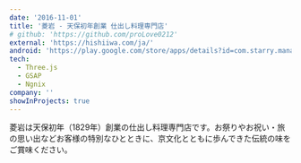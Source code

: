 ```yaml
---
date: '2016-11-01'
title: '菱岩 - 天保初年創業 仕出し料理専門店'
# github: 'https://github.com/proLove0212'
external: 'https://hishiiwa.com/ja/'
android: 'https://play.google.com/store/apps/details?id=com.starry.management&hl=en_US'
tech:
  - Three.js
  - GSAP
  - Ngnix
company: ''
showInProjects: true
---
```


菱岩は天保初年（1829年）創業の仕出し料理専門店です。お祭りやお祝い・旅の思い出などお客様の特別なひとときに、京文化とともに歩んできた伝統の味をご賞味ください。
